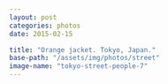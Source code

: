```yaml
---
layout: post
categories: photos
date: 2015-02-15

title: "Orange jacket. Tokyo, Japan."
base-path: "/assets/img/photos/street"
image-name: "tokyo-street-people-7"
---
```

